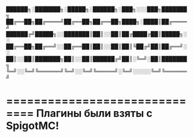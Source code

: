 
██████╗░███████╗░█████╗░██████╗░███╗░░░███╗███████╗
██╔══██╗██╔════╝██╔══██╗██╔══██╗████╗░████║██╔════╝
██████╔╝█████╗░░███████║██║░░██║██╔████╔██║█████╗░░
██╔══██╗██╔══╝░░██╔══██║██║░░██║██║╚██╔╝██║██╔══╝░░
██║░░██║███████╗██║░░██║██████╔╝██║░╚═╝░██║███████╗
╚═╝░░╚═╝╚══════╝╚═╝░░╚═╝╚═════╝░╚═╝░░░░░╚═╝╚══════╝



==============================
Плагины были взяты с SpigotMC!
==============================
